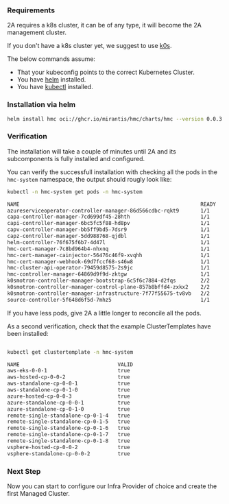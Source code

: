 
### Requirements

2A requires a k8s cluster, it can be of any type, it will become the 2A management cluster.

If you don't have a k8s cluster yet, we suggest to use [k0s](https://docs.k0sproject.io/stable/install/).

The below commands assume:

- That your kubeconfig points to the correct Kubernetes Cluster.
- You have [helm](https://helm.sh/docs/intro/install/) installed.
- You have [kubectl](https://kubernetes.io/docs/tasks/tools/) installed.

### Installation via helm

```bash
helm install hmc oci://ghcr.io/mirantis/hmc/charts/hmc --version 0.0.3 -n hmc-system --create-namespace
```

### Verification

The installation will take a couple of minutes until 2A and its subcomponents is fully installed and configured.

You can verify the successfull installation with checking all the pods in the `hmc-system` namespace, the output should rougly look like:

```bash
kubectl -n hmc-system get pods -n hmc-system

NAME                                                           READY   STATUS
azureserviceoperator-controller-manager-86d566cdbc-rqkt9       1/1     Running
capa-controller-manager-7cd699df45-28hth                       1/1     Running
capi-controller-manager-6bc5fc5f88-hd8pv                       1/1     Running
capv-controller-manager-bb5ff9bd5-7dsr9                        1/1     Running
capz-controller-manager-5dd988768-qjdbl                        1/1     Running
helm-controller-76f675f6b7-4d47l                               1/1     Running
hmc-cert-manager-7c8bd964b4-nhxnq                              1/1     Running
hmc-cert-manager-cainjector-56476c46f9-xvqhh                   1/1     Running
hmc-cert-manager-webhook-69d7fccf68-s46w8                      1/1     Running
hmc-cluster-api-operator-79459d8575-2s9jc                      1/1     Running
hmc-controller-manager-64869d9f9d-zktgw                        1/1     Running
k0smotron-controller-manager-bootstrap-6c5f6c7884-d2fqs        2/2     Running
k0smotron-controller-manager-control-plane-857b8bffd4-zxkx2    2/2     Running
k0smotron-controller-manager-infrastructure-7f77f55675-tv8vb   2/2     Running
source-controller-5f648d6f5d-7mhz5                             1/1     Running
```

If you have less pods, give 2A a little longer to reconcile all the pods.

As a second verification, check that the example ClusterTemplates have been installed:

```bash

kubectl get clustertemplate -n hmc-system

NAME                                VALID
aws-eks-0-0-1                       true
aws-hosted-cp-0-0-2                 true
aws-standalone-cp-0-0-1             true
aws-standalone-cp-0-1-0             true
azure-hosted-cp-0-0-3               true
azure-standalone-cp-0-0-1           true
azure-standalone-cp-0-1-0           true
remote-single-standalone-cp-0-1-4   true
remote-single-standalone-cp-0-1-5   true
remote-single-standalone-cp-0-1-6   true
remote-single-standalone-cp-0-1-7   true
remote-single-standalone-cp-0-1-8   true
vsphere-hosted-cp-0-0-2             true
vsphere-standalone-cp-0-0-2         true
```

### Next Step

Now you can start to configure our Infra Provider of choice and create the first Managed Cluster.